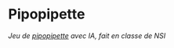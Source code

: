 # Pipopipette

_Jeu de [pipopipette](https://fr.wikipedia.org/wiki/La_Pipopipette) avec IA, fait en classe de NSI_
